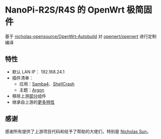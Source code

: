 # NanoPi-R2S/R4S 的 OpenWrt 极简固件
基于 [nicholas-opensource/OpenWrt-Autobuild](https://github.com/nicholas-opensource/OpenWrt-Autobuild/tree/main) 对 [openwrt/openwrt](https://github.com/openwrt/openwrt/tree/openwrt-23.05) 进行定制编译

## 特性
- 默认 LAN IP： 192.168.24.1
- 插件清单：
    - 应用：[Samba4](https://github.com/openwrt/luci/tree/openwrt-23.05/applications/luci-app-samba4)、[ShellCrash](https://github.com/juewuy/ShellCrash)
    - 主题：[Argon](https://github.com/jerrykuku/luci-theme-argon/tree/master)
- 移除上游[部分](https://github.com/RikudouPatrickstar/R2S-OpenWrt/blob/master/SCRIPTS/my_prepare_package.sh#L10)组件
- 继承自上游的[更多特性](https://github.com/nicholas-opensource/OpenWrt-Autobuild/tree/main#feature)

## 感谢
感谢所有提供了上游项目代码和给予了帮助的大佬们，特别是 [Nicholas Sun](https://github.com/nicholas-opensource)。

